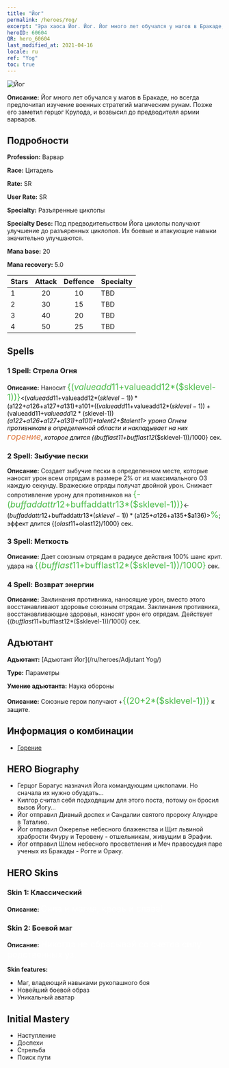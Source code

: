 ```yaml
---
title: "Йог"
permalink: /heroes/Yog/
excerpt: "Эра хаоса Йог. Йог. Йог много лет обучался у магов в Бракаде, но всегда предпочитал изучение военных стратегий магическим рунам. Позже его заметил герцог Крулода, и возвысил до предводителя армии варваров."
heroID: 60604
QR: hero_60604
last_modified_at: 2021-04-16
locale: ru
ref: "Yog"
toc: true
---
```

  ![Йог](/images/h/h_Yog.jpg)

 **Описание:** Йог много лет обучался у магов в Бракаде, но всегда предпочитал изучение военных стратегий магическим рунам. Позже его заметил герцог Крулода, и возвысил до предводителя армии варваров.
## Подробности
 **Profession:** Варвар

 **Race:** Цитадель

 **Rate:** SR

 **User Rate:** SR

 **Specialty:** Разъяренные циклопы

 **Specialty Desc:** Под предводительством Йога циклопы получают улучшение до разъяренных циклопов. Их боевые и атакующие навыки значительно улучшаются.

 **Mana base:** 20

 **Mana recovery:** 5.0


  | Stars   |     Attack     |    Deffence    |      Specialty     |
  |---------|:---------------:|:---------------:|--------------------|
  |    1    | 20 | 10 | TBD |
  |    2    | 30 | 15 | TBD |
  |    3    | 40 | 20 | TBD |
  |    4    | 50 | 25 | TBD |

## Spells
### 1 Spell: Стрела Огня
 **Описание:** Наносит <span style="color: #48b946;font-size:20px">{($valueadd11+$valueadd12*($sklevel-1))}</span><span style="color: black"><($valueadd11+$valueadd12*($sklevel-1))*($a122+$a126+$a127+$a131)+$a101+(($valueadd11+$valueadd12*($sklevel-1))+($valueadd11+$valueadd12*($sklevel-1))*($a122+$a126+$a127+$a131)+$a101)*$talent2+$talent1> урона Огнем противникам в определенной области и накладывает на них <span style="color: #e07c44;font-size:20px">горение</span><span style="color: black">, которое длится {($bufflast11+$bufflast12*($sklevel-1))/1000} сек.

### 2 Spell: Зыбучие пески
 **Описание:** Создает зыбучие пески в определенном месте, которые наносят урон всем отрядам в размере 2% от их максимального ОЗ каждую секунду. Вражеские отряды получат двойной урон. Снижает сопротивление урону для противников на <span style="color: #48b946;font-size:20px">{-($buffaddattr12+$buffaddattr13*($sklevel-1))}</span><span style="color: black"><-($buffaddattr12+$buffaddattr13*($sklevel-1))*($a125+$a126+$a135+$a136)><span style="color: #48b946;font-size:20px">%</span><span style="color: black">; эффект длится {($olast11+$olast12)/1000} сек.

### 3 Spell: Меткость
 **Описание:** Дает союзным отрядам в радиусе действия 100% шанс крит. удара на <span style="color: #48b946;font-size:20px">{($bufflast11+$bufflast12*($sklevel-1))/1000}</span><span style="color: black"> сек.

### 4 Spell: Возврат энергии
 **Описание:** Заклинания противника, наносящие урон, вместо этого восстанавливают здоровье союзным отрядам. Заклинания противника, восстанавливающие здоровья, наносят урон его отрядам. Действует {($bufflast11+$bufflast12*($sklevel-1))/1000} сек.


## Адъютант

 **Адъютант:**  [Адъютант Йог](/ru/heroes/Adjutant Yog/) 

 **Type:**  Параметры 

 **Умение адъютанта:**  Наука обороны 

 **Описание:** Союзные герои получают +<span style="color: #48b946;font-size:20px">{(20+2*($sklevel-1))}</span><span style="color: black"> к защите.

## Информация о комбинации

* [Горение](/ru/combination/Горение/) 

## HERO Biography
   - Герцог Борагус назначил Йога командующим циклопами. Но сначала их нужно обуздать...
   - Килгор считал себя подходящим для этого поста, потому он бросил вызов Йогу...
   - Йог отправил Дивный доспех и Сандалии святого пророку Алундре в Таталию.
   - Йог отправил Ожерелье небесного блаженства и Щит львиной храбрости Фиуру и Теровену - отшельникам, живущим в Эрафии.
   - Йог отправил Шлем небесного просветления и Меч правосудия паре ученых из Бракады - Рогге и Ораку.

## HERO Skins
### Skin 1: **Классический**

 **Описание:** <span style="color: #ffffff;font-size:20px">Сила и магия, кровь и слава! </span>


### Skin 2: **Боевой маг**

 **Описание:** <span style="color: #ffffff;font-size:20px">Никогда не сбрасывай со счетов силу родственных уз. </span>

 **Skin features:** 

   - Маг, владеющий навыками рукопашного боя
   - Новейший боевой образ
   - Уникальный аватар


## Initial Mastery
   - Наступление
   - Доспехи
   - Стрельба
   - Поиск пути
